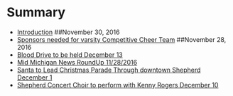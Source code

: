 # Summary
* [Introduction](README.md)
##November 30, 2016
* [Sponsors needed for varsity Competitive Cheer Team](_chapters/sponsors-needed-for-varsity-competitive-cheer-team.md)
##November 28, 2016
* [Blood Drive to be held December 13](_chapters/blood-drive-to-be-held-december-13-inside-the-shepherd-high-school.md)
* [Mid Michigan News RoundUp 11/28/2016](_chapters/mid-michigan-news-roundup-11282016.md)
* [Santa to Lead Christmas Parade Through downtown Shepherd December 1](_chapters/santa-to-lead-christmas-parade-through-downtown-shepherd-december-1.md)
* [Shepherd Concert Choir to perform with Kenny Rogers December 10](_chapters/shepherd-concert-choir-to-perform-with-kenny-rogers-at-soaring-eagle-casino-december-10.md)

